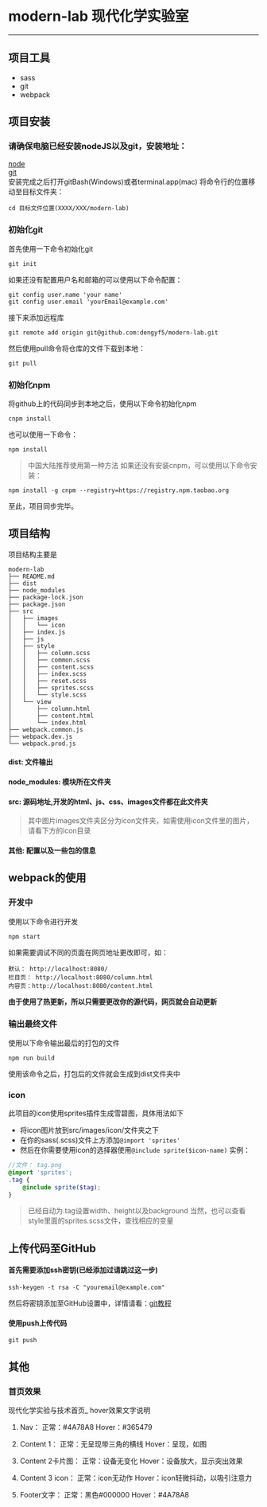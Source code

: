 ﻿# modern-lab 现代化学实验室
------------------
## 项目工具
- sass
- git
- webpack

## 项目安装
### 请确保电脑已经安装nodeJS以及git，安装地址：
[node](http://nodejs.cn/download/)
<br>
[git](https://git-scm.com/downloads)
<br>
安装完成之后打开gitBash(Windows)或者terminal.app(mac)
将命令行的位置移动至目标文件夹：
```
cd 目标文件位置(XXXX/XXX/modern-lab)
```
### 初始化git
首先使用一下命令初始化git
```
git init
```
如果还没有配置用户名和邮箱的可以使用以下命令配置：
```
git config user.name 'your name'
git config user.email 'yourEmail@example.com'
```
接下来添加远程库
```
git remote add origin git@github.com:dengyf5/modern-lab.git
```
然后使用pull命令将仓库的文件下载到本地：
```
git pull
```
### 初始化npm
将github上的代码同步到本地之后，使用以下命令初始化npm
```
cnpm install
```
也可以使用一下命令：
```
npm install
```
> 中国大陆推荐使用第一种方法
如果还没有安装cnpm，可以使用以下命令安装：
```
npm install -g cnpm --registry=https://registry.npm.taobao.org
```

至此，项目同步完毕。

## 项目结构
项目结构主要是
```
modern-lab
├── README.md
├── dist
├── node_modules
├── package-lock.json
├── package.json
├── src
│   ├── images
│   │   └── icon
│   ├── index.js
│   ├── js
│   ├── style
│   │   ├── column.scss
│   │   ├── common.scss
│   │   ├── content.scss
│   │   ├── index.scss
│   │   ├── reset.scss
│   │   ├── sprites.scss
│   │   └── style.scss
│   └── view
│       ├── column.html
│       ├── content.html
│       └── index.html
├── webpack.common.js
├── webpack.dev.js
└── webpack.prod.js
```

#### dist: 文件输出
#### node_modules: 模块所在文件夹
#### src: 源码地址,开发的html、js、css、images文件都在此文件夹
> 其中图片images文件夹区分为icon文件夹，如需使用icon文件里的图片，请看下方的icon目录
#### 其他: 配置以及一些包的信息

## webpack的使用
### 开发中
使用以下命令进行开发
```
npm start
```
如果需要调试不同的页面在网页地址更改即可，如：
```
默认： http://localhost:8080/
栏目页： http://localhost:8080/column.html
内容页：http://localhost:8080/content.html
```
**由于使用了热更新，所以只需要更改你的源代码，网页就会自动更新**
### 输出最终文件
使用以下命令输出最后的打包的文件
```
npm run build
```
使用该命令之后，打包后的文件就会生成到dist文件夹中

### icon
此项目的icon使用sprites插件生成雪碧图，具体用法如下
- 将icon图片放到src/images/icon/文件夹之下
- 在你的sass(.scss)文件上方添加`@import 'sprites'`
- 然后在你需要使用icon的选择器使用`@include sprite($icon-name)`
实例：
```scss
//文件： tag.png
@import 'sprites';
.tag {
    @include sprite($tag);
}
```
> 已经自动为.tag设置width、height以及background
> 当然，也可以查看style里面的sprites.scss文件，查找相应的变量

## 上传代码至GitHub
#### 首先需要添加ssh密钥(已经添加过请跳过这一步)
```
ssh-keygen -t rsa -C "youremail@example.com"
```
然后将密钥添加至GitHub设置中，详情请看：[git教程](https://www.liaoxuefeng.com/wiki/0013739516305929606dd18361248578c67b8067c8c017b000/001374385852170d9c7adf13c30429b9660d0eb689dd43a000)

#### 使用push上传代码
```
git push
```
## 其他
### 首页效果
现代化学实验与技术首页_ hover效果文字说明
1.	Nav：
正常：#4A78A8
Hover：#365479

2.	Content 1：
正常：无呈现带三角的横线
Hover：呈现，如图

3.	Content 2卡片图：
正常：设备无变化
Hover：设备放大，显示突出效果

4.	Content 3 icon：
正常：icon无动作
Hover：icon轻微抖动，以吸引注意力

5.	Footer文字：
正常：黑色#000000
Hover：#4A78A8
